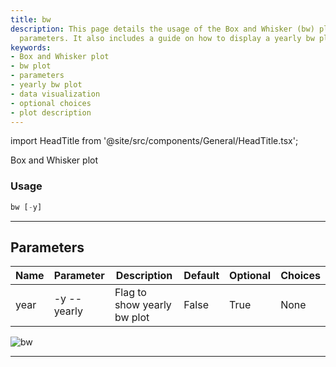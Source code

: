```yaml
---
title: bw
description: This page details the usage of the Box and Whisker (bw) plot with its
  parameters. It also includes a guide on how to display a yearly bw plot.
keywords:
- Box and Whisker plot
- bw plot
- parameters
- yearly bw plot
- data visualization
- optional choices
- plot description
---
```


import HeadTitle from '@site/src/components/General/HeadTitle.tsx';

<HeadTitle title="crypto /qa/bw - Reference | OpenBB Terminal Docs" />

Box and Whisker plot

### Usage

```python wordwrap
bw [-y]
```

---

## Parameters

| Name | Parameter | Description | Default | Optional | Choices |
| ---- | --------- | ----------- | ------- | -------- | ------- |
| year | -y  --yearly | Flag to show yearly bw plot | False | True | None |

![bw](https://user-images.githubusercontent.com/46355364/154305545-0f99fe4b-07e1-4714-8762-da3569023578.png)

---
